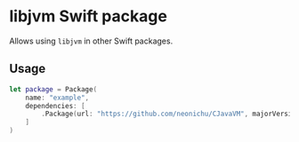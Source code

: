 # libjvm Swift package

Allows using `libjvm` in other Swift packages.

## Usage

```swift
let package = Package(
    name: "example",
    dependencies: [
        .Package(url: "https://github.com/neonichu/CJavaVM", majorVersion: 1)
    ]
)
```
